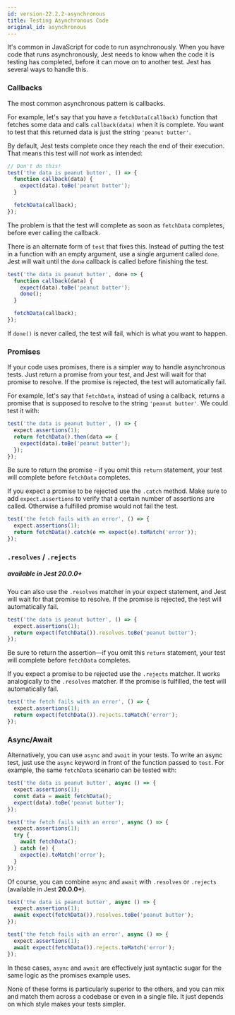 ```yaml
---
id: version-22.2.2-asynchronous
title: Testing Asynchronous Code
original_id: asynchronous
---
```


It's common in JavaScript for code to run asynchronously. When you have code
that runs asynchronously, Jest needs to know when the code it is testing has
completed, before it can move on to another test. Jest has several ways to
handle this.

### Callbacks

The most common asynchronous pattern is callbacks.

For example, let's say that you have a `fetchData(callback)` function that
fetches some data and calls `callback(data)` when it is complete. You want to
test that this returned data is just the string `'peanut butter'`.

By default, Jest tests complete once they reach the end of their execution. That
means this test will _not_ work as intended:

```js
// Don't do this!
test('the data is peanut butter', () => {
  function callback(data) {
    expect(data).toBe('peanut butter');
  }

  fetchData(callback);
});
```

The problem is that the test will complete as soon as `fetchData` completes,
before ever calling the callback.

There is an alternate form of `test` that fixes this. Instead of putting the
test in a function with an empty argument, use a single argument called `done`.
Jest will wait until the `done` callback is called before finishing the test.

```js
test('the data is peanut butter', done => {
  function callback(data) {
    expect(data).toBe('peanut butter');
    done();
  }

  fetchData(callback);
});
```

If `done()` is never called, the test will fail, which is what you want to
happen.

### Promises

If your code uses promises, there is a simpler way to handle asynchronous tests.
Just return a promise from your test, and Jest will wait for that promise to
resolve. If the promise is rejected, the test will automatically fail.

For example, let's say that `fetchData`, instead of using a callback, returns a
promise that is supposed to resolve to the string `'peanut butter'`. We could
test it with:

```js
test('the data is peanut butter', () => {
  expect.assertions(1);
  return fetchData().then(data => {
    expect(data).toBe('peanut butter');
  });
});
```

Be sure to return the promise - if you omit this `return` statement, your test
will complete before `fetchData` completes.

If you expect a promise to be rejected use the `.catch` method. Make sure to add
`expect.assertions` to verify that a certain number of assertions are called.
Otherwise a fulfilled promise would not fail the test.

```js
test('the fetch fails with an error', () => {
  expect.assertions(1);
  return fetchData().catch(e => expect(e).toMatch('error'));
});
```

### `.resolves` / `.rejects`

##### available in Jest **20.0.0+**

You can also use the `.resolves` matcher in your expect statement, and Jest will
wait for that promise to resolve. If the promise is rejected, the test will
automatically fail.

```js
test('the data is peanut butter', () => {
  expect.assertions(1);
  return expect(fetchData()).resolves.toBe('peanut butter');
});
```

Be sure to return the assertion—if you omit this `return` statement, your test
will complete before `fetchData` completes.

If you expect a promise to be rejected use the `.rejects` matcher. It works
analogically to the `.resolves` matcher. If the promise is fulfilled, the test
will automatically fail.

```js
test('the fetch fails with an error', () => {
  expect.assertions(1);
  return expect(fetchData()).rejects.toMatch('error');
});
```

### Async/Await

Alternatively, you can use `async` and `await` in your tests. To write an async
test, just use the `async` keyword in front of the function passed to `test`.
For example, the same `fetchData` scenario can be tested with:

```js
test('the data is peanut butter', async () => {
  expect.assertions(1);
  const data = await fetchData();
  expect(data).toBe('peanut butter');
});

test('the fetch fails with an error', async () => {
  expect.assertions(1);
  try {
    await fetchData();
  } catch (e) {
    expect(e).toMatch('error');
  }
});
```

Of course, you can combine `async` and `await` with `.resolves` or `.rejects`
(available in Jest **20.0.0+**).

```js
test('the data is peanut butter', async () => {
  expect.assertions(1);
  await expect(fetchData()).resolves.toBe('peanut butter');
});

test('the fetch fails with an error', async () => {
  expect.assertions(1);
  await expect(fetchData()).rejects.toMatch('error');
});
```

In these cases, `async` and `await` are effectively just syntactic sugar for the
same logic as the promises example uses.

None of these forms is particularly superior to the others, and you can mix and
match them across a codebase or even in a single file. It just depends on which
style makes your tests simpler.
